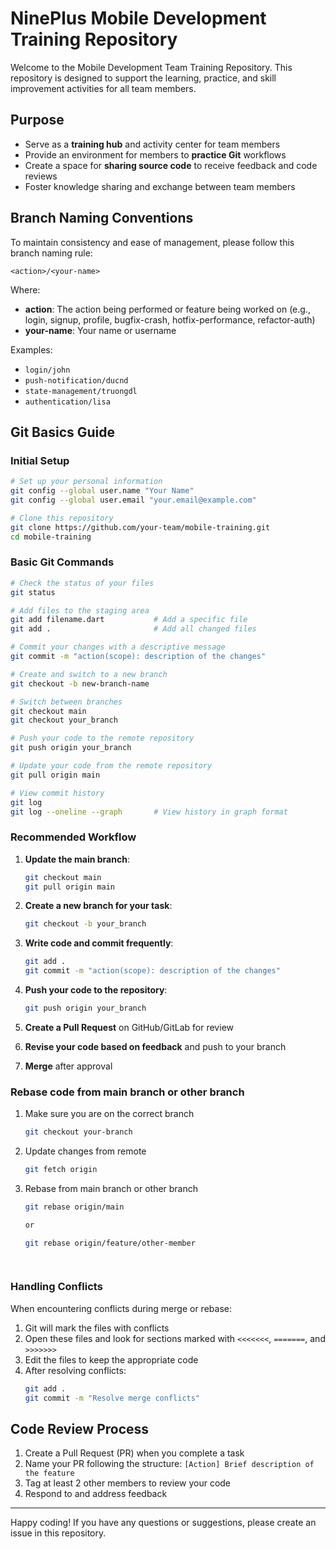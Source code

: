 # NinePlus Mobile Development Training Repository

Welcome to the Mobile Development Team Training Repository. This repository is designed to support the learning, practice, and skill improvement activities for all team members.

## Purpose

- Serve as a **training hub** and activity center for team members
- Provide an environment for members to **practice Git** workflows
- Create a space for **sharing source code** to receive feedback and code reviews
- Foster knowledge sharing and exchange between team members

## Branch Naming Conventions

To maintain consistency and ease of management, please follow this branch naming rule:

```
<action>/<your-name>
```

Where:

- **action**: The action being performed or feature being worked on (e.g., login, signup, profile, bugfix-crash, hotfix-performance, refactor-auth)
- **your-name**: Your name or username

Examples:
- `login/john`
- `push-notification/ducnd`
- `state-management/truongdl`
- `authentication/lisa`

## Git Basics Guide

### Initial Setup

```bash
# Set up your personal information
git config --global user.name "Your Name"
git config --global user.email "your.email@example.com"

# Clone this repository
git clone https://github.com/your-team/mobile-training.git
cd mobile-training
```

### Basic Git Commands

```bash
# Check the status of your files
git status

# Add files to the staging area
git add filename.dart           # Add a specific file
git add .                       # Add all changed files

# Commit your changes with a descriptive message
git commit -m "action(scope): description of the changes"

# Create and switch to a new branch
git checkout -b new-branch-name

# Switch between branches
git checkout main
git checkout your_branch

# Push your code to the remote repository
git push origin your_branch

# Update your code from the remote repository
git pull origin main

# View commit history
git log
git log --oneline --graph       # View history in graph format
```

### Recommended Workflow

1. **Update the main branch**:
   ```bash
   git checkout main
   git pull origin main
   ```

2. **Create a new branch for your task**:
   ```bash
   git checkout -b your_branch
   ```

3. **Write code and commit frequently**:
   ```bash
   git add .
   git commit -m "action(scope): description of the changes"
   ```

4. **Push your code to the repository**:
   ```bash
   git push origin your_branch
   ```

5. **Create a Pull Request** on GitHub/GitLab for review

6. **Revise your code based on feedback** and push to your branch

7. **Merge** after approval

### Rebase code from main branch or other branch

1. Make sure you are on the correct branch
   ```bash
   git checkout your-branch
   
2. Update changes from remote
   ```bash
   git fetch origin
   
3. Rebase from main branch or other branch
   ```bash
   git rebase origin/main

   or

   git rebase origin/feature/other-member

 
### Handling Conflicts

When encountering conflicts during merge or rebase:

1. Git will mark the files with conflicts
2. Open these files and look for sections marked with `<<<<<<<`, `=======`, and `>>>>>>>`
3. Edit the files to keep the appropriate code
4. After resolving conflicts:
   ```bash
   git add .
   git commit -m "Resolve merge conflicts"
   ```

## Code Review Process

1. Create a Pull Request (PR) when you complete a task
2. Name your PR following the structure: `[Action] Brief description of the feature`
3. Tag at least 2 other members to review your code
4. Respond to and address feedback

---

Happy coding! If you have any questions or suggestions, please create an issue in this repository.
